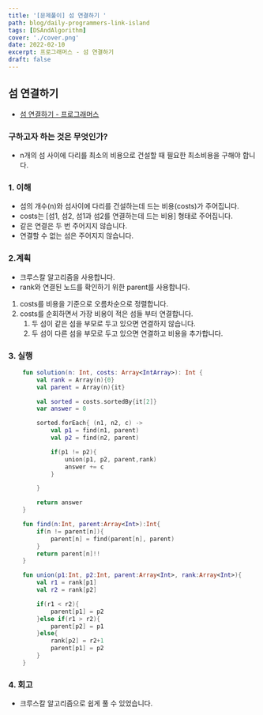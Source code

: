 ```yaml
---
title: '[문제풀이] 섬 연결하기 '
path: blog/daily-programmers-link-island
tags: [DSAndAlgorithm]
cover: './cover.png'
date: 2022-02-10
excerpt: 프로그래머스 - 섬 연결하기
draft: false
---
```


## 섬 연결하기

- [섬 연결하기 - 프로그래머스](https://programmers.co.kr/learn/courses/30/lessons/42861)

### 구하고자 하는 것은 무엇인가?

- n개의 섬 사이에 다리를 최소의 비용으로 건설할 때 필요한 최소비용을 구해야 합니다.

### 1. 이해

- 섬의 개수(n)와 섬사이에 다리를 건설하는데 드는 비용(costs)가 주어집니다.
- costs는 [섬1, 섬2, 섬1과 섬2를 연결하는데 드는 비용] 형태로 주어집니다.
- 같은 연결은 두 번 주어지지 않습니다.
- 연결할 수 없는 섬은 주어지지 않습니다.

### 2.계획

- 크루스칼 알고리즘을 사용합니다.
- rank와 연결된 노드를 확인하기 위한 parent를 사용합니다.

1. costs를 비용을 기준으로 오름차순으로 정렬합니다.
2. costs를 순회하면서 가장 비용이 적은 섬들 부터 연결합니다.
   1. 두 섬이 같은 섬을 부모로 두고 있으면 연결하지 않습니다.
   2. 두 섬이 다른 섬을 부모로 두고 있으면 연결하고 비용을 추가합니다.

### 3. 실행

```kotlin
    fun solution(n: Int, costs: Array<IntArray>): Int {
        val rank = Array(n){0}
        val parent = Array(n){it}

        val sorted = costs.sortedBy{it[2]}
        var answer = 0

        sorted.forEach{ (n1, n2, c) ->
            val p1 = find(n1, parent)
            val p2 = find(n2, parent)

            if(p1 != p2){
                union(p1, p2, parent,rank)
                answer += c
            }

        }

        return answer
    }

    fun find(n:Int, parent:Array<Int>):Int{
        if(n != parent[n]){
            parent[n] = find(parent[n], parent)
        }
        return parent[n]!!
    }

    fun union(p1:Int, p2:Int, parent:Array<Int>, rank:Array<Int>){
        val r1 = rank[p1]
        val r2 = rank[p2]

        if(r1 < r2){
            parent[p1] = p2
        }else if(r1 > r2){
            parent[p2] = p1
        }else{
            rank[p2] = r2+1
            parent[p1] = p2
        }
    }
```

### 4. 회고

- 크루스칼 알고리즘으로 쉽게 풀 수 있었습니다.
